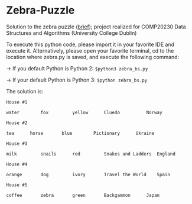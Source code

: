 # Zebra-Puzzle
Solution to the zebra puzzle ([brief](COMP20230_Project.pdf)); project realized for COMP20230 Data Structures and Algorithms (University College Dublin)

To execute this python code, please import it in your favorite IDE and execute it. Alternatively,
please open your favorite terminal, cd to the location where zebra.py is saved, and execute the following command:

-> If you default Python is Python 2:
```$python3 zebra_bs.py```

-> If your default Python is Python 3:
```$python zebra_bs.py```


The solution is:

```House #1```

```water 		fox 		yellow 		Cluedo 			Norway```

```House #2```

```tea 		horse 		blue 		Pictionary 		Ukraine ```

```House #3```

```milk 		snails 		red 		Snakes and Ladders 	England```

```House #4```

```orange 		dog 		ivory 		Travel the World 	Spain ```

```House #5```

```coffee 		zebra 		green 		Backgammon 		Japan```
